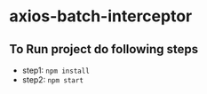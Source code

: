 # axios-batch-interceptor

## To Run project do following steps
- step1: `npm install`
- step2: `npm start`
